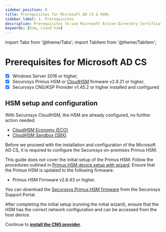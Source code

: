 ```yaml
---
sidebar_position: 0
title: Prerequisites for Microsoft AD CS & HSMs
sidebar_label: 1. Prerequisites
description: Prerequisites to use Microsoft Active Directory Certificate Services (AD CS) with Securosys Hardware Security Modules (HSMs)
keywords: [hsm, cloud hsm]
---
```


import Tabs from '@theme/Tabs';
import TabItem from '@theme/TabItem';

# Prerequisites for Microsoft AD CS

- [x] Windows Server 2016 or higher,
- [x] Securosys Primus HSM or [CloudHSM](/cloudhsm/overview/) firmware v2.8.21 or higher,
- [x] Securosys CNG/KSP Provider v1.45.2 or higher installed and configured

## HSM setup and configuration

<Tabs groupId="purchase-channel">
<TabItem value="cloud" label="Cloud" default>

With Securosys CloudHSM, the HSM are already configured, no further action needed.
- [CloudHSM Economy (ECO)](/cloudhsm/Packages/economy)
- [CloudHSM Sandbox (SBX)](/cloudhsm/Packages/sandbox)

</TabItem>
<TabItem value="on-premises" label="On-premises" default>

Before we proceed with the installation and configuration of the Microsoft AD CS, it is required to configure the Securosys on-premises Primus HSM. 

This guide does not cover the initial setup of the Primus HSM. Follow the procedures outlined in [Primus HSM device setup with wizard](/hsm/Installation/Setup/UserGuide/GetStarted/HSM-Setup-v2-11-1).
Ensure that the Primus HSM is updated to the following firmware: 

- Primus HSM Firmware v2.8.43 or higher.

You can download the [Securosys Primus HSM firmware](https://support.securosys.com/external/knowledge-base/article/111) from the Securosys Support Portal. 

After completing the initial setup (running the initial wizard), ensure that the HSM has the correct network configuration and can be accessed from the host device. 

</TabItem>
</Tabs>

Continue to **[install the CNG provider](./Provider-Setup.md)**.